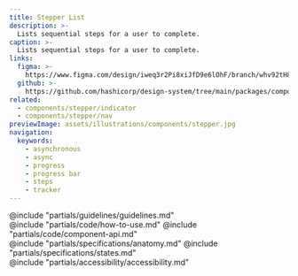 ```yaml
---
title: Stepper List
description: >-
  Lists sequential steps for a user to complete.
caption: >-
  Lists sequential steps for a user to complete.
links:
  figma: >-
    https://www.figma.com/design/iweq3r2Pi8xiJfD9e6lOhF/branch/whv92tH8FWhxb4kk6Ip3qp/HDS-Components-v2.0?m=auto&node-id=75145-47407&t=A4lORtbini1AMxQN-1
  github: >-
    https://github.com/hashicorp/design-system/tree/main/packages/components/src/components/hds/stepper
related:
  - components/stepper/indicator
  - components/stepper/nav
previewImage: assets/illustrations/components/stepper.jpg
navigation:
  keywords:
    - asynchronous
    - async
    - progress
    - progress bar
    - steps
    - tracker
---
```


<section data-tab="Guidelines">
  @include "partials/guidelines/guidelines.md"
</section>

<section data-tab="Code">
  @include "partials/code/how-to-use.md"
  @include "partials/code/component-api.md"
</section>

<section data-tab="Specifications">
  @include "partials/specifications/anatomy.md"
  @include "partials/specifications/states.md"
</section>

<section data-tab="Accessibility">
  @include "partials/accessibility/accessibility.md"
</section>
